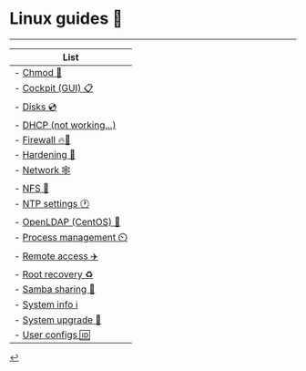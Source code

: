 # Linux guides 🐧
---

| List |
| - |
| - [Chmod 🎰](/Linux/chmod.html) |
| - [Cockpit (GUI) 📋](/Linux/cockpit.html) |
| - [Disks 💿](/Linux/disks.html) |
| - [DHCP (not working...)](/Linux/dhcp.html) |
| - [Firewall 🔥🚪](/Linux/firewall.html) |
| - [Hardening 🔐](/Linux/hardening.html) |
| - [Network 🕸️](/Linux/network.html) |
| - [NFS 🔗](/Linux/nfs.html) |
| - [NTP settings 🕐](/Linux/ntp-settings.html) |
| - [OpenLDAP (CentOS) 📂](/Linux/openLDAP.html) |
| - [Process management ⏲️](/Linux/process-management.html) |
| - [Remote access ✈️](/Linux/remote-access.html) |
| - [Root recovery ♻️](/Linux/root-recovery.html) |
| - [Samba sharing 💃](/Linux/samba.html) |
| - [System info ℹ️](/Linux/system-info.html) |
| - [System upgrade 🔄](/Linux/system-upgrade.html) |
| - [User configs 🆔](/Linux/user-config.html) |

[↩️](./index.html)
